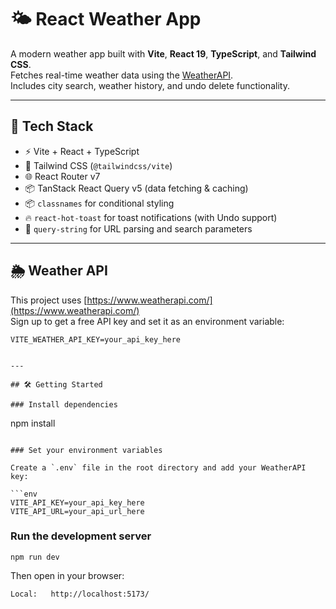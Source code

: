 # 🌤️ React Weather App

A modern weather app built with **Vite**, **React 19**, **TypeScript**, and **Tailwind CSS**.  
Fetches real-time weather data using the [WeatherAPI](https://www.weatherapi.com/).  
Includes city search, weather history, and undo delete functionality.

---

## 🚀 Tech Stack

- ⚡ Vite + React + TypeScript
- 🎨 Tailwind CSS (`@tailwindcss/vite`)
- 🌐 React Router v7
- 📦 TanStack React Query v5 (data fetching & caching)
- 📦 `classnames` for conditional styling
- 🔥 `react-hot-toast` for toast notifications (with Undo support)
- 🧭 `query-string` for URL parsing and search parameters

---

## 🌦️ Weather API

This project uses [https://www.weatherapi.com/](https://www.weatherapi.com/)  
Sign up to get a free API key and set it as an environment variable:

```env
VITE_WEATHER_API_KEY=your_api_key_here


---

## 🛠️ Getting Started

### Install dependencies

```
npm install
```

### Set your environment variables

Create a `.env` file in the root directory and add your WeatherAPI key:

```env
VITE_API_KEY=your_api_key_here
VITE_API_URL=your_api_url_here
```

### Run the development server

```
npm run dev
```

Then open in your browser:

```
Local:   http://localhost:5173/
```